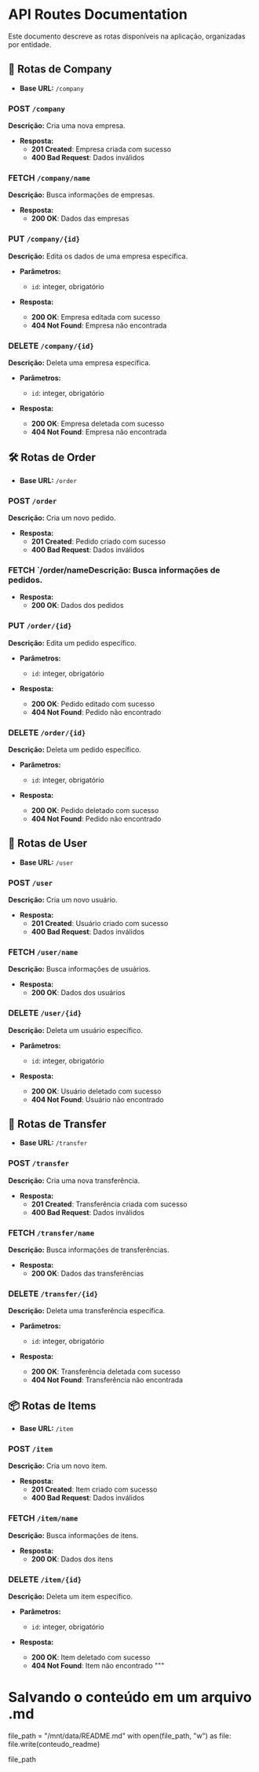 # API Routes Documentation

Este documento descreve as rotas disponíveis na aplicação, organizadas por entidade.

## 📂 **Rotas de Company**

- **Base URL:** `/company`

### POST `/company`
**Descrição:** Cria uma nova empresa.

- **Resposta:**
  - **201 Created**: Empresa criada com sucesso
  - **400 Bad Request**: Dados inválidos

### FETCH `/company/name`
**Descrição:** Busca informações de empresas.

- **Resposta:**
  - **200 OK**: Dados das empresas

### PUT `/company/{id}`
**Descrição:** Edita os dados de uma empresa específica.

- **Parâmetros:**
  - `id`: integer, obrigatório

- **Resposta:**
  - **200 OK**: Empresa editada com sucesso
  - **404 Not Found**: Empresa não encontrada

### DELETE `/company/{id}`
**Descrição:** Deleta uma empresa específica.

- **Parâmetros:**
  - `id`: integer, obrigatório

- **Resposta:**
  - **200 OK**: Empresa deletada com sucesso
  - **404 Not Found**: Empresa não encontrada

## 🛠 **Rotas de Order**

- **Base URL:** `/order`

### POST `/order`
**Descrição:** Cria um novo pedido.

- **Resposta:**
  - **201 Created**: Pedido criado com sucesso
  - **400 Bad Request**: Dados inválidos

### FETCH `/order/name**Descrição:** Busca informações de pedidos.

- **Resposta:**
  - **200 OK**: Dados dos pedidos

### PUT `/order/{id}`
**Descrição:** Edita um pedido específico.

- **Parâmetros:**
  - `id`: integer, obrigatório

- **Resposta:**
  - **200 OK**: Pedido editado com sucesso
  - **404 Not Found**: Pedido não encontrado

### DELETE `/order/{id}`
**Descrição:** Deleta um pedido específico.

- **Parâmetros:**
  - `id`: integer, obrigatório

- **Resposta:**
  - **200 OK**: Pedido deletado com sucesso
  - **404 Not Found**: Pedido não encontrado

## 🔧 **Rotas de User**

- **Base URL:** `/user`

### POST `/user`
**Descrição:** Cria um novo usuário.

- **Resposta:**
  - **201 Created**: Usuário criado com sucesso
  - **400 Bad Request**: Dados inválidos

### FETCH `/user/name` 

**Descrição:** Busca informações de usuários.

- **Resposta:**
  - **200 OK**: Dados dos usuários

### DELETE `/user/{id}`
**Descrição:** Deleta um usuário específico.

- **Parâmetros:**
  - `id`: integer, obrigatório

- **Resposta:**
  - **200 OK**: Usuário deletado com sucesso
  - **404 Not Found**: Usuário não encontrado

## 🔄 **Rotas de Transfer**

- **Base URL:** `/transfer`

### POST `/transfer`
**Descrição:** Cria uma nova transferência.

- **Resposta:**
  - **201 Created**: Transferência criada com sucesso
  - **400 Bad Request**: Dados inválidos

### FETCH `/transfer/name`
**Descrição:** Busca informações de transferências.

- **Resposta:**
  - **200 OK**: Dados das transferências

### DELETE `/transfer/{id}`
**Descrição:** Deleta uma transferência específica.

- **Parâmetros:**
  - `id`: integer, obrigatório

- **Resposta:**
  - **200 OK**: Transferência deletada com sucesso
  - **404 Not Found**: Transferência não encontrada

## 📦 **Rotas de Items**

- **Base URL:** `/item`

### POST `/item`
**Descrição:** Cria um novo item.

- **Resposta:**
  - **201 Created**: Item criado com sucesso
  - **400 Bad Request**: Dados inválidos

### FETCH `/item/name`
**Descrição:** Busca informações de itens.

- **Resposta:**
  - **200 OK**: Dados dos itens

### DELETE `/item/{id}`
**Descrição:** Deleta um item específico.

- **Parâmetros:**
  - `id`: integer, obrigatório

- **Resposta:**
  - **200 OK**: Item deletado com sucesso
  - **404 Not Found**: Item não encontrado
"""

# Salvando o conteúdo em um arquivo .md
file_path = "/mnt/data/README.md"
with open(file_path, "w") as file:
    file.write(conteudo_readme)

file_path
